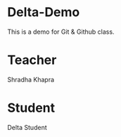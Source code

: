 # Delta-Demo
This is a demo for Git &amp; Github class.

# Teacher 
Shradha Khapra

# Student
Delta Student
